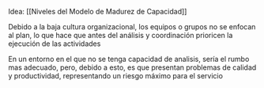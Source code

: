 Idea: [[Niveles del Modelo de Madurez de Capacidad]]

Debido a la baja cultura organizacional, los equipos o grupos no se enfocan al plan, lo que hace que antes del análisis y coordinación prioricen la ejecución de las actividades

En un entorno en el que no se tenga capacidad de analisis, sería el rumbo mas adecuado, pero, debido a esto, es que presentan problemas de calidad y productividad, representando un riesgo máximo para el servicio